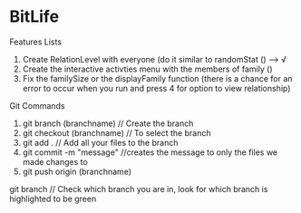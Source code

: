 # BitLife

Features Lists
1. Create RelationLevel with everyone (do it similar to randomStat () --> √
2. Create the interactive activties menu with the members of family ()
3. Fix the familySize or the displayFamily function (there is a chance for an error to occur when you run and press 4 for option to view relationship)



Git Commands
1. git branch (branchname)  // Create the branch
2. git checkout (branchname) // To select the branch
3. git add . // Add all your files to the branch
4. git commit -m "message" //creates the message to only the files we made changes to
5. git push origin (branchname)

git branch // Check which branch you are in, look for which branch is highlighted to be green




